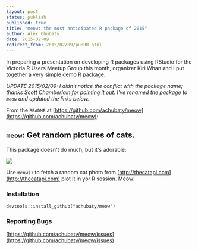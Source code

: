 ```yaml
---
layout: post
status: publish
published: true
title: "meow: the most anticipated R package of 2015"
author: Alex Chubaty
date: 2015-02-09
redirect_from: 2015/02/09/puRRR.html
---
```



In preparing a presentation on developing R packages using RStudio for the Victoria R Users Meetup Group this month, organizer Kiri Whan and I put together a very simple demo R package.

*UPDATE 2015/02/09: I didn't notice the conflict with the package name; thanks Scott Chamberlain for [pointing it out](https://twitter.com/recology_/status/565037285507215362). I've renamed the package to `meow` and updated the links below.*

From the `README` at [https://github.com/achubaty/meow](https://github.com/achubaty/meow):

## `meow`: Get random pictures of cats.

This package doesn't do much, but it's adorable:

![](http://thecatapi.com/api/images/get?format=src&type=jpg&size=med)

Use `meow()` to fetch a random cat photo from [http://thecatapi.com](http://thecatapi.com) plot it in yor R session. Meow!

### Installation

    devtools::install_github("achubaty/meow")

### Reporting Bugs

[https://github.com/achubaty/meow/issues](https://github.com/achubaty/meow/issues)
